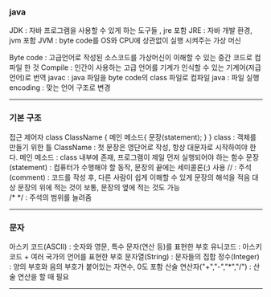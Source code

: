 ### java

JDK : 자바 프로그램을 사용할 수 있게 하는 도구들 , jre 포함
JRE : 자바 개발 환경, jvm 포함
JVM : byte code를 OS와 CPU에 상관없이 실행 시켜주는 가상 머신

Byte code : 고급언어로 작성된 소스코드를 가상머신이 이해할 수 있는 중간 코드로 컴파일 한 것
Compile : 인간이 사용하는 고급 언어를 기계가 인식할 수 있는 기계어(저급 언어)로 번역
javac : java 파일을 byte code의 class 파일로 컴파일
java : 파일 실행
encoding : 맞는 언어 구조로 변경

----

### 기본 구조

접근 제어자 class ClassName { 
   메인 메소드{
    문장(statement);
   }
}
class : 객체를 만들기 위한 틀
ClassName : 첫 문장은 영단어로 작성, 항상 대문자로 시작하여야 한다.
메인 메소드 : class 내부에 존재,  프로그램이 제일 먼저 실행되어야 하는 함수
문장(statement) : 컴퓨터가 수행해야 할 동작, 문장의 끝에는 세미콜론(;) 사용
// : 주석(comment) : 코드를 작성 후, 다른 사람이 쉽게 이해할 수 있게 문장의 해석을 적음
				 대상 문장의 위에 적는 것이 보통, 문장의 옆에 적는 것도 가능  
/*  \*/  : 주석의 범위를 늘려줌

----
### 문자

아스키 코드(ASCII) : 숫자와 영문, 특수 문자(연산 등)를 표현한 부호
유니코드 :  아스키 코드 + 여러 국가의 언어를 표현한 부호
문자열(String) : 문자들의 집합
정수(Integer) : 양의 부호와 음의 부호가 붙어있는 자연수, 0도 포함
산술 연산자("+","-","\*","/") : 산술 연산을 할 때 필요


----

